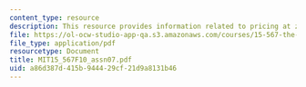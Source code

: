 ```yaml
---
content_type: resource
description: This resource provides information related to pricing at zero.
file: https://ol-ocw-studio-app-qa.s3.amazonaws.com/courses/15-567-the-economics-of-information-strategy-structure-and-pricing-fall-2010/a86d387d415b944429cf21d9a8131b46_MIT15_567F10_assn07.pdf
file_type: application/pdf
resourcetype: Document
title: MIT15_567F10_assn07.pdf
uid: a86d387d-415b-9444-29cf-21d9a8131b46
---
```

